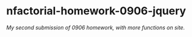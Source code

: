 # nfactorial-homework-0906-jquery
*My second submission of 0906 homework, with more functions on site.*
